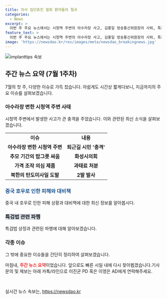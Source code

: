 ```yaml
---
title: 의사 집단휴진 철회 환자들의 절규
categories:
  - News
excerpt: >
  이번 주 주요 뉴스에서는 시청역 주변의 아수라장 사고, 김홍일 방송통신위원장의 사퇴, 특검법 상정과 관련된 필리버스터 등이 주목을 끌었습니다. 또한, 북한의 탄도미사일 발사, 장마로 인한 호우로 인한 피해, 그리고 해병 특검법의 본회의 통과도 이슈였습니다. 이 외에도 다양한 사건과 논란들이 이번 주의 뉴스를 채웠습니다. 이러한 주요 사건들을 더 쉽고 깔끔하게 정리하여 다음 주 토요일에 다시 만나겠습니다.
feature_text: >
  이번 주 주요 뉴스에서는 시청역 주변의 아수라장 사고, 김홍일 방송통신위원장의 사퇴, 특검법 상정과 관련된 필리버스터 등이 주목을 끌었습니다. 또한, 북한의 탄도미사일 발사, 장마로 인한 호우로 인한 피해, 그리고 해병 특검법의 본회의 통과도 이슈였습니다. 이 외에도 다양한 사건과 논란들이 이번 주의 뉴스를 채웠습니다. 이러한 주요 사건들을 더 쉽고 깔끔하게 정리하여 다음 주 토요일에 다시 만나겠습니다.
image: 'https://newsdao.kr/res/images/meta/newsdao_breakingnews.jpg'
---
```


<p><img src="https://newsdao.kr/res/images/meta/newsdao_breakingnews.jpg" alt="implanttips 속보" /></p>

<h2 data-ke-size="size26">주간 뉴스 요약 (7월 1주차)</h2>

<p data-ke-size="size16">7월의 첫 주, 다양한 이슈로 가득 찼습니다. 아쉽게도 시간상 짧게다보니, 지금까지의 주요 이슈를 살펴보겠습니다.</p>

<h3>아수라장 변한 시청역 주변 사태</h3>

<p data-ke-size="size16">시청역 주변에서 발생한 사고가 큰 충격을 주었습니다. 이와 관련된 최신 소식을 살펴보겠습니다.</p>

<table>
  <tr>
    <td style="text-align: center; height: 17px;"><b>이슈</b></td>
    <td style="text-align: center; height: 17px;"><b>내용</b></td>
  </tr>
  <tr>
    <td style="text-align: center; height: 17px;"><b>아수라장 변한 시청역 주변</b></td>
    <td style="text-align: center; height: 17px;"><b>퇴근길 시민 '충격'</b></td>
  </tr>
  <tr>
    <td style="text-align: center; height: 17px;"><b>추모 기간의 밥그릇 싸움</b></td>
    <td style="text-align: center; height: 17px;"><b>화성시의회</b></td>
  </tr>
  <tr>
    <td style="text-align: center; height: 17px;"><b>가격 조작 의심 제품</b></td>
    <td style="text-align: center; height: 17px;"><b>과태료 처분</b></td>
  </tr>
  <tr>
    <td style="text-align: center; height: 17px;"><b>북한의 탄도미사일 도발</b></td>
    <td style="text-align: center; height: 17px;"><b>2발 발사</b></td>
  </tr>
</table>

<h3><b><span style="color: #1a5490;">중국 호우로 인한 피해와 대비책</span></b></h3>

<p data-ke-size="size16">중국 내 호우로 인한 피해 상황과 대비책에 대한 최신 정보를 알아봅시다.</p>

<h3><b><span style="background-color: #21538527;">특검법 관련 파행</span></b></h3>

<p data-ke-size="size16">특검법 상정과 관련된 파행에 대해 알아보겠습니다.</p>

<h3>각종 이슈</h3>

<p data-ke-size="size16">그 밖에 중요한 이슈들을 간단히 정리하여 살펴보겠습니다.</p>

<p>마침내, <b><span style="color: #ee2323;">주간 뉴스 요약</span></b>이었습니다. 앞으로도 빠른 시일 내에 다시 찾아뵙겠습니다.기사문의 및 제보는 아래 카톡/라인으로 이진균 PD 혹은 이영은 AD에게 연락해주세요.</p>

<p data-ke-size="size16">&nbsp;</p>
실시간 뉴스 속보는, <a href="https://newsdao.kr" rel="dofollow">https://newsdao.kr</a>


